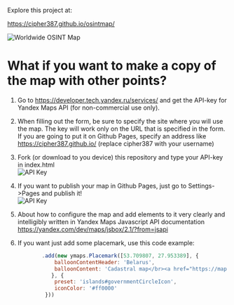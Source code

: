 Explore this project at:

https://cipher387.github.io/osintmap/

![Worldwide OSINT Map](https://github.com/cipher387/osintmap/blob/main/osintmap.jpg)


<h1>What if you want to make a copy of the map with other points?</h1>

1. Go to https://developer.tech.yandex.ru/services/ and get the API-key for Yandex Maps API (for non-commercial use only).

2. When filling out the form, be sure to specify the site where you will use the map. The key will work only on the URL that is specified in the form. If you are going to put it on Github Pages, specify an address like https://cipher387.github.io/ (replace cipher387 with your username)

3. Fork (or download to you device) this repository and type your API-key in index.html</br> ![API Key](https://github.com/cipher387/osintmap/blob/main/apikey.jpg)

4. If you want to publish your map in Github Pages, just go to Settings->Pages and publish it! </br> ![API Key](https://github.com/cipher387/osintmap/blob/main/Githubpages.jpg)

5. About how to configure the map and add elements to it very clearly and intelligibly written in Yandex Maps Javascript API documentation https://yandex.com/dev/maps/jsbox/2.1/?from=jsapi

6. If you want just add some placemark, use this code example:</br>
```javascript
           .add(new ymaps.Placemark([53.709807, 27.953389], {
               balloonContentHeader: 'Belarus',
               balloonContent: 'Cadastral map</br><a href="https://map.nca.by/">map.nca.by</a></br>Business registry</br><a href="https://tsouz.belgiss.by/#!/tsouz/certifs">tsouz.belgiss.by</a>'
              }, {
               preset: 'islands#governmentCircleIcon',
               iconColor: '#ff0000'
            }))    
  
